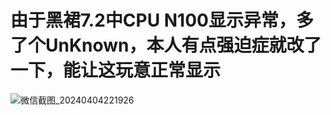 # 由于黑裙7.2中CPU N100显示异常，多了个UnKnown，本人有点强迫症就改了一下，能让这玩意正常显示
![微信截图_20240404221926](https://github.com/daxiguaya/ch_cpuinfo/assets/106169431/c8b0b76e-2de1-4389-85b1-6539d6ec624f)

